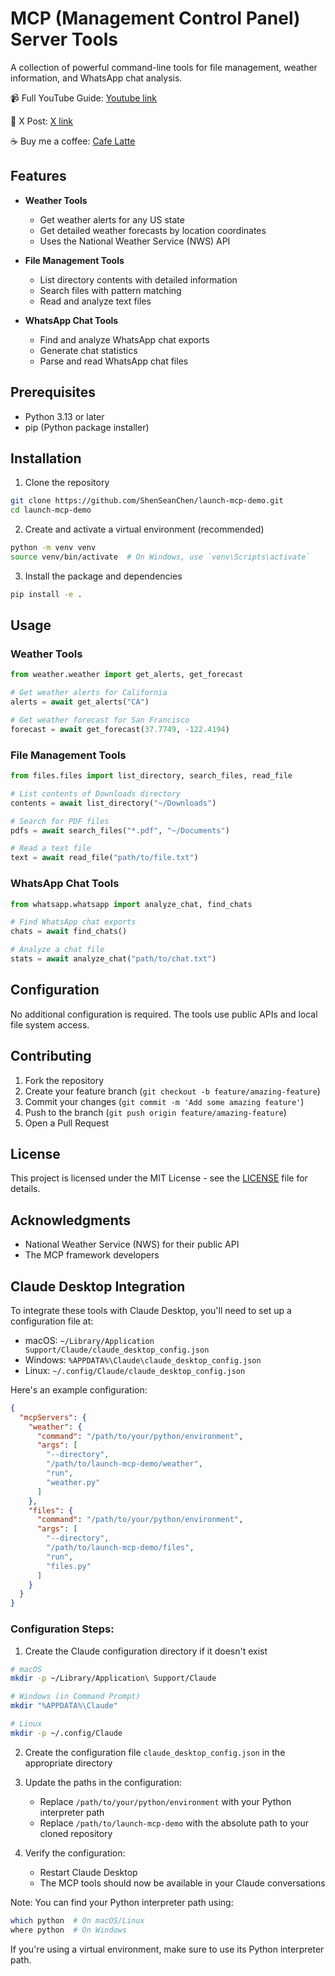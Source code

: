 # MCP (Management Control Panel) Server Tools

A collection of powerful command-line tools for file management, weather information, and WhatsApp chat analysis.

📹 Full YouTube Guide: [Youtube link](https://www.youtube.com/watch?v=sfCBCyNyw7U)

🚀 X Post: [X link](https://x.com/ShenSeanChen/status/1895163913161109792)

☕️ Buy me a coffee: [Cafe Latte](https://buy.stripe.com/5kA176bA895ggog4gh)

## Features

- **Weather Tools**
  - Get weather alerts for any US state
  - Get detailed weather forecasts by location coordinates
  - Uses the National Weather Service (NWS) API

- **File Management Tools**
  - List directory contents with detailed information
  - Search files with pattern matching
  - Read and analyze text files
  
- **WhatsApp Chat Tools**
  - Find and analyze WhatsApp chat exports
  - Generate chat statistics
  - Parse and read WhatsApp chat files

## Prerequisites

- Python 3.13 or later
- pip (Python package installer)

## Installation

1. Clone the repository
```bash
git clone https://github.com/ShenSeanChen/launch-mcp-demo.git
cd launch-mcp-demo
```

2. Create and activate a virtual environment (recommended)
```bash
python -m venv venv
source venv/bin/activate  # On Windows, use `venv\Scripts\activate`
```

3. Install the package and dependencies
```bash
pip install -e .
```

## Usage

### Weather Tools

```python
from weather.weather import get_alerts, get_forecast

# Get weather alerts for California
alerts = await get_alerts("CA")

# Get weather forecast for San Francisco
forecast = await get_forecast(37.7749, -122.4194)
```

### File Management Tools

```python
from files.files import list_directory, search_files, read_file

# List contents of Downloads directory
contents = await list_directory("~/Downloads")

# Search for PDF files
pdfs = await search_files("*.pdf", "~/Documents")

# Read a text file
text = await read_file("path/to/file.txt")
```

### WhatsApp Chat Tools

```python
from whatsapp.whatsapp import analyze_chat, find_chats

# Find WhatsApp chat exports
chats = await find_chats()

# Analyze a chat file
stats = await analyze_chat("path/to/chat.txt")
```

## Configuration

No additional configuration is required. The tools use public APIs and local file system access.

## Contributing

1. Fork the repository
2. Create your feature branch (`git checkout -b feature/amazing-feature`)
3. Commit your changes (`git commit -m 'Add some amazing feature'`)
4. Push to the branch (`git push origin feature/amazing-feature`)
5. Open a Pull Request

## License

This project is licensed under the MIT License - see the [LICENSE](LICENSE) file for details.

## Acknowledgments

- National Weather Service (NWS) for their public API
- The MCP framework developers

## Claude Desktop Integration

To integrate these tools with Claude Desktop, you'll need to set up a configuration file at:
- macOS: `~/Library/Application Support/Claude/claude_desktop_config.json`
- Windows: `%APPDATA%\Claude\claude_desktop_config.json`
- Linux: `~/.config/Claude/claude_desktop_config.json`

Here's an example configuration:

```json
{
  "mcpServers": {
    "weather": {
      "command": "/path/to/your/python/environment",
      "args": [
        "--directory",
        "/path/to/launch-mcp-demo/weather",
        "run",
        "weather.py"
      ]
    },
    "files": {
      "command": "/path/to/your/python/environment",
      "args": [
        "--directory",
        "/path/to/launch-mcp-demo/files",
        "run",
        "files.py"
      ]
    }
  }
}
```

### Configuration Steps:

1. Create the Claude configuration directory if it doesn't exist
```bash
# macOS
mkdir -p ~/Library/Application\ Support/Claude

# Windows (in Command Prompt)
mkdir "%APPDATA%\Claude"

# Linux
mkdir -p ~/.config/Claude
```

2. Create the configuration file `claude_desktop_config.json` in the appropriate directory

3. Update the paths in the configuration:
   - Replace `/path/to/your/python/environment` with your Python interpreter path
   - Replace `/path/to/launch-mcp-demo` with the absolute path to your cloned repository

4. Verify the configuration:
   - Restart Claude Desktop
   - The MCP tools should now be available in your Claude conversations

Note: You can find your Python interpreter path using:
```bash
which python  # On macOS/Linux
where python  # On Windows
```

If you're using a virtual environment, make sure to use its Python interpreter path.
